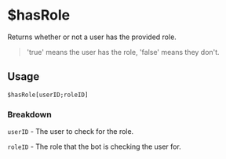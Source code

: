 # $hasRole
Returns whether or not a user has the provided role.
> 'true' means the user has the role, 'false' means they don't.

## Usage
```
$hasRole[userID;roleID]
```

### Breakdown
`userID` - The user to check for the role.

`roleID` - The role that the bot is checking the user for.
